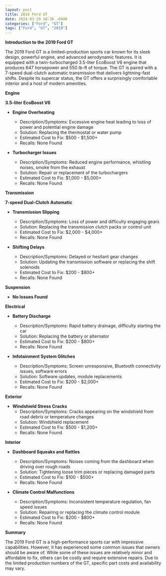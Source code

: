 ```yaml
---
layout: post
title: 2019 Ford GT
date: 2024-03-29 10:36 -0400
categories: ["Ford", "GT"]
tags: ["Ford", "GT", "2019"]
---
```

**Introduction to the 2019 Ford GT**

The 2019 Ford GT is a limited-production sports car known for its sleek design, powerful engine, and advanced aerodynamic features. It is equipped with a twin-turbocharged 3.5-liter EcoBoost V6 engine that produces 647 horsepower and 550 lb-ft of torque. The GT is paired with a 7-speed dual-clutch automatic transmission that delivers lightning-fast shifts. Despite its supercar status, the GT offers a surprisingly comfortable interior and a host of modern amenities.

**Engine**

**3.5-liter EcoBoost V6**

* **Engine Overheating**
    * Description/Symptoms: Excessive engine heat leading to loss of power and potential engine damage
    * Solution: Replacing the thermostat or water pump
    * Estimated Cost to Fix: $500 - $1,500+
    * Recalls: None Found

* **Turbocharger Issues**
    * Description/Symptoms: Reduced engine performance, whistling noises, smoke from the exhaust
    * Solution: Repair or replacement of the turbochargers
    * Estimated Cost to Fix: $1,000 - $5,000+
    * Recalls: None Found

**Transmission**

**7-speed Dual-Clutch Automatic**

* **Transmission Slipping**
    * Description/Symptoms: Loss of power and difficulty engaging gears
    * Solution: Replacing the transmission clutch packs or control unit
    * Estimated Cost to Fix: $2,000 - $4,000+
    * Recalls: None Found

* **Shifting Delays**
    * Description/Symptoms: Delayed or hesitant gear changes
    * Solution: Updating the transmission software or replacing the shift solenoids
    * Estimated Cost to Fix: $200 - $800+
    * Recalls: None Found

**Suspension**

* **No Issues Found**

**Electrical**

* **Battery Discharge**
    * Description/Symptoms: Rapid battery drainage, difficulty starting the car
    * Solution: Replacing the battery or alternator
    * Estimated Cost to Fix: $200 - $800+
    * Recalls: None Found

* **Infotainment System Glitches**
    * Description/Symptoms: Screen unresponsive, Bluetooth connectivity issues, software errors
    * Solution: Software updates, module replacements
    * Estimated Cost to Fix: $200 - $2,000+
    * Recalls: None Found

**Exterior**

* **Windshield Stress Cracks**
    * Description/Symptoms: Cracks appearing on the windshield from road debris or temperature changes
    * Solution: Windshield replacement
    * Estimated Cost to Fix: $500 - $1,200+
    * Recalls: None Found

**Interior**

* **Dashboard Squeaks and Rattles**
    * Description/Symptoms: Noises coming from the dashboard when driving over rough roads
    * Solution: Tightening loose trim pieces or replacing damaged parts
    * Estimated Cost to Fix: $100 - $500+
    * Recalls: None Found

* **Climate Control Malfunctions**
    * Description/Symptoms: Inconsistent temperature regulation, fan speed issues
    * Solution: Repairing or replacing the climate control module
    * Estimated Cost to Fix: $200 - $800+
    * Recalls: None Found

**Summary**

The 2019 Ford GT is a high-performance sports car with impressive capabilities. However, it has experienced some common issues that owners should be aware of. While some of these issues are relatively minor and affordable to fix, others can be costly and require extensive repairs. Due to the limited production numbers of the GT, specific part costs and availability may vary.
